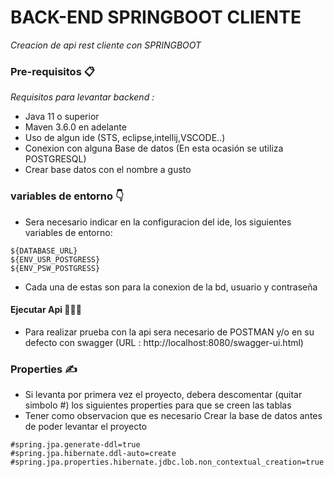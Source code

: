 # BACK-END SPRINGBOOT CLIENTE

_Creacion de api rest cliente con SPRINGBOOT_ 

### Pre-requisitos 📋

_Requisitos para levantar backend :_

* Java 11 o superior
* Maven 3.6.0 en adelante
* Uso de algun ide (STS, eclipse,intellij,VSCODE..)
* Conexion con alguna Base de datos (En esta ocasión se utiliza POSTGRESQL)
* Crear base datos con el nombre a gusto

### variables de entorno 👇
* Sera necesario indicar en la configuracion del ide, los siguientes variables de entorno:
```
${DATABASE_URL}
${ENV_USR_POSTGRESS}
${ENV_PSW_POSTGRESS}

```
* Cada una de estas son para la conexion de la bd, usuario y contraseña



#### Ejecutar Api 👨🏻‍💻
* Para realizar prueba con la api sera necesario de POSTMAN y/o en su defecto con swagger (URL : http://localhost:8080/swagger-ui.html)


### Properties ✍️
* Si levanta por primera vez el proyecto, debera descomentar (quitar simbolo #) los siguientes properties para que se creen las tablas
* Tener como observacion que es necesario Crear la base de datos antes de poder levantar el proyecto
```
#spring.jpa.generate-ddl=true
#spring.jpa.hibernate.ddl-auto=create
#spring.jpa.properties.hibernate.jdbc.lob.non_contextual_creation=true

```
